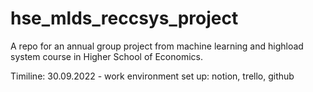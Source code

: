 # hse_mlds_reccsys_project
A repo for an annual group project from machine learning and highload system course in Higher School of Economics.

Timiline:
30.09.2022 - work environment set up: notion, trello, github
